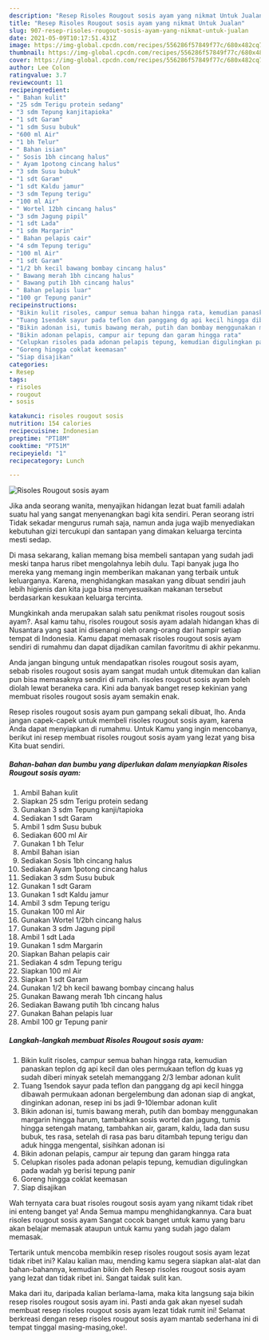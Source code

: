 ```yaml
---
description: "Resep Risoles Rougout sosis ayam yang nikmat Untuk Jualan"
title: "Resep Risoles Rougout sosis ayam yang nikmat Untuk Jualan"
slug: 907-resep-risoles-rougout-sosis-ayam-yang-nikmat-untuk-jualan
date: 2021-05-09T10:17:51.431Z
image: https://img-global.cpcdn.com/recipes/556286f57849f77c/680x482cq70/risoles-rougout-sosis-ayam-foto-resep-utama.jpg
thumbnail: https://img-global.cpcdn.com/recipes/556286f57849f77c/680x482cq70/risoles-rougout-sosis-ayam-foto-resep-utama.jpg
cover: https://img-global.cpcdn.com/recipes/556286f57849f77c/680x482cq70/risoles-rougout-sosis-ayam-foto-resep-utama.jpg
author: Lee Colon
ratingvalue: 3.7
reviewcount: 11
recipeingredient:
- " Bahan kulit"
- "25 sdm Terigu protein sedang"
- "3 sdm Tepung kanjitapioka"
- "1 sdt Garam"
- "1 sdm Susu bubuk"
- "600 ml Air"
- "1 bh Telur"
- " Bahan isian"
- " Sosis 1bh cincang halus"
- " Ayam 1potong cincang halus"
- "3 sdm Susu bubuk"
- "1 sdt Garam"
- "1 sdt Kaldu jamur"
- "3 sdm Tepung terigu"
- "100 ml Air"
- " Wortel 12bh cincang halus"
- "3 sdm Jagung pipil"
- "1 sdt Lada"
- "1 sdm Margarin"
- " Bahan pelapis cair"
- "4 sdm Tepung terigu"
- "100 ml Air"
- "1 sdt Garam"
- "1/2 bh kecil bawang bombay cincang halus"
- " Bawang merah 1bh cincang halus"
- " Bawang putih 1bh cincang halus"
- " Bahan pelapis luar"
- "100 gr Tepung panir"
recipeinstructions:
- "Bikin kulit risoles, campur semua bahan hingga rata, kemudian panaskan teplon dg api kecil dan oles permukaan teflon dg kuas yg sudah diberi minyak setelah memanggang 2/3 lembar adonan kulit"
- "Tuang 1sendok sayur pada teflon dan panggang dg api kecil hingga dibawah permukaan adonan bergelembung dan adonan siap di angkat, dinginkan adonan, resep ini bs jadi 9-10lembar adonan kulit"
- "Bikin adonan isi, tumis bawang merah, putih dan bombay menggunakan margarin hingga harum, tambahkan sosis wortel dan jagung, tumis hingga setengah matang, tambahkan air, garam, kaldu, lada dan susu bubuk, tes rasa, setelah di rasa pas baru ditambah tepung terigu dan aduk hingga mengental, sisihkan adonan isi"
- "Bikin adonan pelapis, campur air tepung dan garam hingga rata"
- "Celupkan risoles pada adonan pelapis tepung, kemudian digulingkan pada wadah yg berisi tepung panir"
- "Goreng hingga coklat keemasan"
- "Siap disajikan"
categories:
- Resep
tags:
- risoles
- rougout
- sosis

katakunci: risoles rougout sosis 
nutrition: 154 calories
recipecuisine: Indonesian
preptime: "PT18M"
cooktime: "PT51M"
recipeyield: "1"
recipecategory: Lunch

---
```



![Risoles Rougout sosis ayam](https://img-global.cpcdn.com/recipes/556286f57849f77c/680x482cq70/risoles-rougout-sosis-ayam-foto-resep-utama.jpg)

Jika anda seorang wanita, menyajikan hidangan lezat buat famili adalah suatu hal yang sangat menyenangkan bagi kita sendiri. Peran seorang istri Tidak sekadar mengurus rumah saja, namun anda juga wajib menyediakan kebutuhan gizi tercukupi dan santapan yang dimakan keluarga tercinta mesti sedap.

Di masa  sekarang, kalian memang bisa membeli santapan yang sudah jadi meski tanpa harus ribet mengolahnya lebih dulu. Tapi banyak juga lho mereka yang memang ingin memberikan makanan yang terbaik untuk keluarganya. Karena, menghidangkan masakan yang dibuat sendiri jauh lebih higienis dan kita juga bisa menyesuaikan makanan tersebut berdasarkan kesukaan keluarga tercinta. 



Mungkinkah anda merupakan salah satu penikmat risoles rougout sosis ayam?. Asal kamu tahu, risoles rougout sosis ayam adalah hidangan khas di Nusantara yang saat ini disenangi oleh orang-orang dari hampir setiap tempat di Indonesia. Kamu dapat memasak risoles rougout sosis ayam sendiri di rumahmu dan dapat dijadikan camilan favoritmu di akhir pekanmu.

Anda jangan bingung untuk mendapatkan risoles rougout sosis ayam, sebab risoles rougout sosis ayam sangat mudah untuk ditemukan dan kalian pun bisa memasaknya sendiri di rumah. risoles rougout sosis ayam boleh diolah lewat beraneka cara. Kini ada banyak banget resep kekinian yang membuat risoles rougout sosis ayam semakin enak.

Resep risoles rougout sosis ayam pun gampang sekali dibuat, lho. Anda jangan capek-capek untuk membeli risoles rougout sosis ayam, karena Anda dapat menyiapkan di rumahmu. Untuk Kamu yang ingin mencobanya, berikut ini resep membuat risoles rougout sosis ayam yang lezat yang bisa Kita buat sendiri.

<!--inarticleads1-->

##### Bahan-bahan dan bumbu yang diperlukan dalam menyiapkan Risoles Rougout sosis ayam:

1. Ambil  Bahan kulit
1. Siapkan 25 sdm Terigu protein sedang
1. Gunakan 3 sdm Tepung kanji/tapioka
1. Sediakan 1 sdt Garam
1. Ambil 1 sdm Susu bubuk
1. Sediakan 600 ml Air
1. Gunakan 1 bh Telur
1. Ambil  Bahan isian
1. Sediakan  Sosis 1bh cincang halus
1. Sediakan  Ayam 1potong cincang halus
1. Sediakan 3 sdm Susu bubuk
1. Gunakan 1 sdt Garam
1. Gunakan 1 sdt Kaldu jamur
1. Ambil 3 sdm Tepung terigu
1. Gunakan 100 ml Air
1. Gunakan  Wortel 1/2bh cincang halus
1. Gunakan 3 sdm Jagung pipil
1. Ambil 1 sdt Lada
1. Gunakan 1 sdm Margarin
1. Siapkan  Bahan pelapis cair
1. Sediakan 4 sdm Tepung terigu
1. Siapkan 100 ml Air
1. Siapkan 1 sdt Garam
1. Gunakan 1/2 bh kecil bawang bombay cincang halus
1. Gunakan  Bawang merah 1bh cincang halus
1. Sediakan  Bawang putih 1bh cincang halus
1. Gunakan  Bahan pelapis luar
1. Ambil 100 gr Tepung panir




<!--inarticleads2-->

##### Langkah-langkah membuat Risoles Rougout sosis ayam:

1. Bikin kulit risoles, campur semua bahan hingga rata, kemudian panaskan teplon dg api kecil dan oles permukaan teflon dg kuas yg sudah diberi minyak setelah memanggang 2/3 lembar adonan kulit
1. Tuang 1sendok sayur pada teflon dan panggang dg api kecil hingga dibawah permukaan adonan bergelembung dan adonan siap di angkat, dinginkan adonan, resep ini bs jadi 9-10lembar adonan kulit
1. Bikin adonan isi, tumis bawang merah, putih dan bombay menggunakan margarin hingga harum, tambahkan sosis wortel dan jagung, tumis hingga setengah matang, tambahkan air, garam, kaldu, lada dan susu bubuk, tes rasa, setelah di rasa pas baru ditambah tepung terigu dan aduk hingga mengental, sisihkan adonan isi
1. Bikin adonan pelapis, campur air tepung dan garam hingga rata
1. Celupkan risoles pada adonan pelapis tepung, kemudian digulingkan pada wadah yg berisi tepung panir
1. Goreng hingga coklat keemasan
1. Siap disajikan




Wah ternyata cara buat risoles rougout sosis ayam yang nikamt tidak ribet ini enteng banget ya! Anda Semua mampu menghidangkannya. Cara buat risoles rougout sosis ayam Sangat cocok banget untuk kamu yang baru akan belajar memasak ataupun untuk kamu yang sudah jago dalam memasak.

Tertarik untuk mencoba membikin resep risoles rougout sosis ayam lezat tidak ribet ini? Kalau kalian mau, mending kamu segera siapkan alat-alat dan bahan-bahannya, kemudian bikin deh Resep risoles rougout sosis ayam yang lezat dan tidak ribet ini. Sangat taidak sulit kan. 

Maka dari itu, daripada kalian berlama-lama, maka kita langsung saja bikin resep risoles rougout sosis ayam ini. Pasti anda gak akan nyesel sudah membuat resep risoles rougout sosis ayam lezat tidak rumit ini! Selamat berkreasi dengan resep risoles rougout sosis ayam mantab sederhana ini di tempat tinggal masing-masing,oke!.

